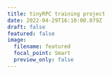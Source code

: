 ```yaml
---
title: tinyRPC training project
date: 2022-04-29T16:10:00.079Z
draft: false
featured: false
image:
  filename: featured
  focal_point: Smart
  preview_only: false
---
```

